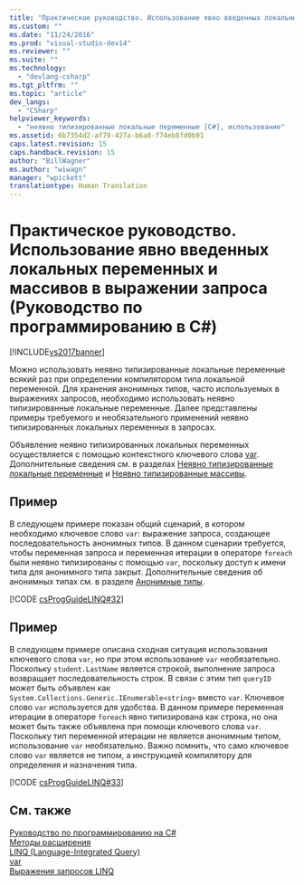 ```yaml
---
title: "Практическое руководство. Использование явно введенных локальных переменных и массивов в выражении запроса (Руководство по программированию в C#) | Microsoft Docs"
ms.custom: ""
ms.date: "11/24/2016"
ms.prod: "visual-studio-dev14"
ms.reviewer: ""
ms.suite: ""
ms.technology: 
  - "devlang-csharp"
ms.tgt_pltfrm: ""
ms.topic: "article"
dev_langs: 
  - "CSharp"
helpviewer_keywords: 
  - "неявно типизированные локальные переменные [C#], использование"
ms.assetid: 6b7354d2-af79-427a-b6a8-f74eb8fd0b91
caps.latest.revision: 15
caps.handback.revision: 15
author: "BillWagner"
ms.author: "wiwagn"
manager: "wpickett"
translationtype: Human Translation
---
```

# Практическое руководство. Использование явно введенных локальных переменных и массивов в выражении запроса (Руководство по программированию в C#)
[!INCLUDE[vs2017banner](../../../csharp/includes/vs2017banner.md)]

Можно использовать неявно типизированные локальные переменные всякий раз при определении компилятором типа локальной переменной.  Для хранения анонимных типов, часто используемых в выражениях запросов, необходимо использовать неявно типизированные локальные переменные.  Далее представлены примеры требуемого и необязательного применений неявно типизированных локальных переменных в запросах.  
  
 Объявление неявно типизированных локальных переменных осуществляется с помощью контекстного ключевого слова [var](../../../csharp/language-reference/keywords/var.md).  Дополнительные сведения см. в разделах [Неявно типизированные локальные переменные](../../../csharp/programming-guide/classes-and-structs/implicitly-typed-local-variables.md) и [Неявно типизированные массивы](../../../csharp/programming-guide/arrays/implicitly-typed-arrays.md).  
  
## Пример  
 В следующем примере показан общий сценарий, в котором необходимо ключевое слово `var`: выражение запроса, создающее последовательность анонимных типов.  В данном сценарии требуется, чтобы переменная запроса и переменная итерации в операторе `foreach` были неявно типизированы с помощью `var`, поскольку доступ к имени типа для анонимного типа закрыт.  Дополнительные сведения об анонимных типах см. в разделе [Анонимные типы](../../../csharp/programming-guide/classes-and-structs/anonymous-types.md).  
  
 [!CODE [csProgGuideLINQ#32](../CodeSnippet/VS_Snippets_VBCSharp/csProgGuideLINQ#32)]  
  
## Пример  
 В следующем примере описана сходная ситуация использования ключевого слова `var`, но при этом использование `var` необязательно.  Поскольку `student.LastName` является строкой, выполнение запроса возвращает последовательность строк.  В связи с этим тип `queryID` может быть объявлен как `System.Collections.Generic.IEnumerable<string>` вместо `var`.  Ключевое слово `var` используется для удобства.  В данном примере переменная итерации в операторе `foreach` явно типизирована как строка, но она может быть также объявлена при помощи ключевого слова `var`.  Поскольку тип переменной итерации не является анонимным типом, использование `var` необязательно.  Важно помнить, что само ключевое слово `var` является не типом, а инструкцией компилятору для определения и назначения типа.  
  
 [!CODE [csProgGuideLINQ#33](../CodeSnippet/VS_Snippets_VBCSharp/csProgGuideLINQ#33)]  
  
## См. также  
 [Руководство по программированию на C\#](../../../csharp/programming-guide/index.md)   
 [Методы расширения](../../../csharp/programming-guide/classes-and-structs/extension-methods.md)   
 [LINQ \(Language\-Integrated Query\)](../Topic/LINQ%20\(Language-Integrated%20Query\).md)   
 [var](../../../csharp/language-reference/keywords/var.md)   
 [Выражения запросов LINQ](../../../csharp/programming-guide/linq-query-expressions/index.md)